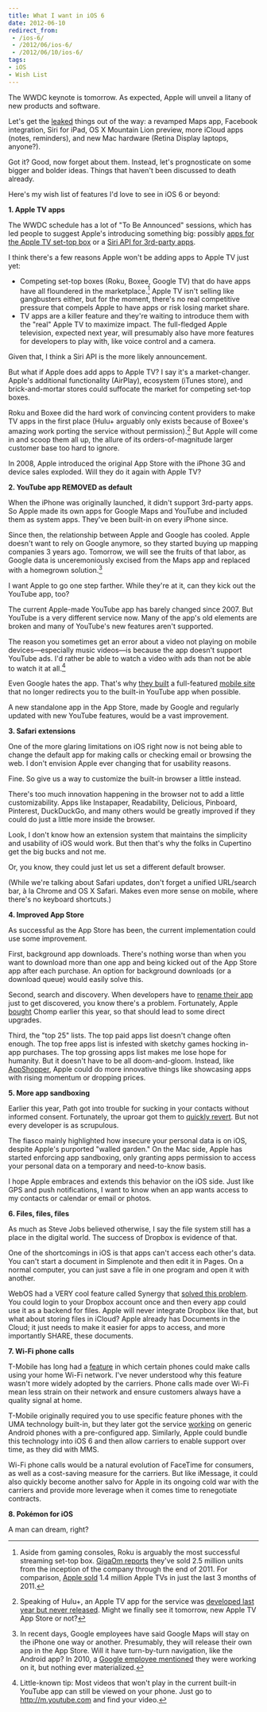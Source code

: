 ```yaml
---
title: What I want in iOS 6
date: 2012-06-10
redirect_from:
 - /ios-6/
 - /2012/06/ios-6/
 - /2012/06/10/ios-6/
tags:
- iOS
- Wish List
---
```


The WWDC keynote is tomorrow. As expected, Apple will unveil a litany of new products and software.

Let's get the [leaked](http://www.macrumors.com/2012/06/10/wwdc-2012-rumor-roundup-ios-6-mountain-lion-icloud-and-macs/) things out of the way: a revamped Maps app, Facebook integration, Siri for iPad, OS X Mountain Lion preview, more iCloud apps (notes, reminders), and new Mac hardware (Retina Display laptops, anyone?).

Got it? Good, now forget about them. Instead, let's prognosticate on some bigger and bolder ideas. Things that haven't been discussed to death already.

Here's my wish list of features I'd love to see in iOS 6 or beyond:

**1. Apple TV apps**

The WWDC schedule has a lot of "To Be Announced" sessions, which has led people to suggest Apple's introducing something big: possibly [apps for the Apple TV set-top box](http://daringfireball.net/2012/05/reading_way_too_much_into_wwdc_schedule) or  a [Siri API for 3rd-party apps](http://thenextweb.com/apple/2012/05/31/will-apple-fill-secret-wwdc-sessions-with-siri-api-apple-tv-apps-facebook-or-something-else/).

I think there's a few reasons Apple won't be adding apps to Apple TV just yet:

* Competing set-top boxes (Roku, Boxee, Google TV) that do have apps have all floundered in the marketplace.[^1] Apple TV isn't selling like gangbusters either, but for the moment, there's no real competitive pressure that compels Apple to have apps or risk losing market share.
* TV apps are a killer feature and they're waiting to introduce them with the "real" Apple TV to maximize impact. The full-fledged Apple television, expected next year, will presumably also have more features for developers to play with, like voice control and a camera.

Given that, I think a Siri API is the more likely announcement.

But what if Apple does add apps to Apple TV? I say it's a market-changer. Apple's additional functionality (AirPlay), ecosystem (iTunes store), and brick-and-mortar stores could suffocate the market for competing set-top boxes.

Roku and Boxee did the hard work of convincing content providers to make TV apps in the first place (Hulu+ arguably only exists because of Boxee's amazing work porting the service without permission).[^2] But Apple will come in and scoop them all up, the allure of its orders-of-magnitude larger customer base too hard to ignore.

In 2008, Apple introduced the original App Store with the iPhone 3G and device sales exploded. Will they do it again with Apple TV?

[^1]: Aside from gaming consoles, Roku is arguably the most successful streaming set-top box. [GigaOm reports](http://gigaom.com/video/roku-streaming-stick/) they've sold 2.5 million units from the inception of the company through the end of 2011. For comparison, [Apple sold](http://gigaom.com/video/apple-tv-matters/) 1.4 million Apple TVs in just the last 3 months of 2011.

[^2]: Speaking of Hulu+, an Apple TV app for the service was [developed last year but never released](http://9to5mac.com/2011/10/31/hulu-plus-app-is-ready-for-apple-tv-decision-to-update-is-political-not-technical/). Might we finally see it tomorrow, new Apple TV App Store or not?

**2. YouTube app REMOVED as default**

When the iPhone was originally launched, it didn't support 3rd-party apps. So Apple made its own apps for Google Maps and YouTube and included them as system apps. They've been built-in on every iPhone since.

Since then, the relationship between Apple and Google has cooled. Apple doesn't want to rely on Google anymore, so they started buying up mapping companies 3 years ago. Tomorrow, we will see the fruits of that labor, as Google data is unceremoniously excised from the Maps app and replaced with a homegrown solution.[^3]

I want Apple to go one step farther. While they're at it, can they kick out the YouTube app, too?

The current Apple-made YouTube app has barely changed since 2007. But YouTube is a very different service now. Many of the app's old elements are broken and many of YouTube's new features aren't supported.

The reason you sometimes get an error about a video not playing on mobile devices—especially music videos—is because the app doesn't support YouTube ads. I'd rather be able to watch a video with ads than not be able to watch it at all.[^4]

Even Google hates the app. That's why [they built](https://www.pcworld.com/article/200686/youtube_mobile_site_trumps_dedicated_app.html) a full-featured [mobile site](http://m.youtube.com) that no longer redirects you to the built-in YouTube app when possible.

A new standalone app in the App Store, made by Google and regularly updated with new YouTube features, would be a vast improvement.

[^3]: In recent days, Google employees have said Google Maps will stay on the iPhone one way or another. Presumably, they will release their own app in the App Store. Will it have turn-by-turn navigation, like the Android app? In 2010, a [Google employee mentioned](https://mashable.com/2010/04/22/free-turn-by-turn-google-directions-iphone/) they were working on it, but nothing ever materialized.

[^4]: Little-known tip: Most videos that won't play in the current built-in YouTube app can still be viewed on your phone. Just go to <http://m.youtube.com> and find your video.

**3. Safari extensions**

One of the more glaring limitations on iOS right now is not being able to change the default app for making calls or checking email or browsing the web. I don't envision Apple ever changing that for usability reasons.

Fine. So give us a way to customize the built-in browser a little instead.

There's too much innovation happening in the browser not to add a little customizability. Apps like Instapaper, Readability, Delicious, Pinboard, Pinterest, DuckDuckGo, and many others would be greatly improved if they could do just a little more inside the browser.

Look, I don't know how an extension system that maintains the simplicity and usability of iOS would work. But then that's why the folks in Cupertino get the big bucks and not me.

Or, you know, they could just let us set a different default browser.

(While we're talking about Safari updates, don't forget a unified URL/search bar, à la Chrome and OS X Safari. Makes even more sense on mobile, where there's no keyboard shortcuts.)

**4. Improved App Store**

As successful as the App Store has been, the current implementation could use some improvement.

First, background app downloads. There's nothing worse than when you want to download more than one app and being kicked out of the App Store app after each purchase. An option for background downloads (or a download queue) would easily solve this.

Second, search and discovery. When developers have to [rename their app](http://blog.tapstream.com/post/24542193450/on-naming-apps) just to get discovered, you know there's a problem. Fortunately, Apple [bought](http://techcrunch.com/2012/02/23/apple-chomp/) Chomp earlier this year, so that should lead to some direct upgrades.

Third, the "top 25" lists. The top paid apps list doesn't change often enough. The top free apps list is infested with sketchy games hocking in-app purchases. The top grossing apps list makes me lose hope for humanity. But it doesn't have to be all doom-and-gloom. Instead, like [AppShopper](http://appshopper.com), Apple could do more innovative things like showcasing apps with rising momentum or dropping prices.

**5. More app sandboxing**

Earlier this year, Path got into trouble for sucking in your contacts without informed consent. Fortunately, the uproar got them to [quickly revert](http://blog.path.com/post/17274932484/we-are-sorry). But not every developer is as scrupulous.

The fiasco mainly highlighted how insecure your personal data is on iOS, despite Apple's purported "walled garden." On the Mac side, Apple has started enforcing app sandboxing, only granting apps permission to access your personal data on a temporary and need-to-know basis.

I hope Apple embraces and extends this behavior on the iOS side. Just like GPS and push notifications, I want to know when an app wants access to my contacts or calendar or email or photos.

**6. Files, files, files**

As much as Steve Jobs believed otherwise, I say the file system still has a place in the digital world. The success of Dropbox is evidence of that.

One of the shortcomings in iOS is that apps can't access each other's data. You can't start a document in Simplenote and then edit it in Pages. On a normal computer, you can just save a file in one program and open it with another.

WebOS had a VERY cool feature called Synergy that [solved this problem](http://ignorethecode.net/blog/2012/02/21/steal_webos_features/). You could login to your Dropbox account once and then every app could use it as a backend for files. Apple will never integrate Dropbox like that, but what about storing files in iCloud? Apple already has Documents in the Cloud; it just needs to make it easier for apps to access, and more importantly SHARE, these documents.

**7. Wi-Fi phone calls**

T-Mobile has long had a [feature](https://www.t-mobile.com/company/PressReleases_Article.aspx?assetName=Prs_Prs_20070627&title=T-Mobile%20Introduces%20Unlimited%20Calling%20Over%20Wi-Fi%20With%20the%20National%20Launch%20of%20T-Mobile%20HotSpot%20@Home) in which certain phones could make calls using your home Wi-Fi network. I've never understood why this feature wasn't more widely adopted by the carriers. Phone calls made over Wi-Fi mean less strain on their network and ensure customers always have a quality signal at home.

T-Mobile originally required you to use specific feature phones with the UMA technology built-in, but they later got the service [working](http://gigaom.com/mobile/on-t-mobile-all-wi-fi-calls-are-free/) on generic Android phones with a pre-configured app. Similarly, Apple could bundle this technology into iOS 6 and then allow carriers to enable support over time, as they did with MMS.

Wi-Fi phone calls would be a natural evolution of FaceTime for consumers, as well as a cost-saving measure for the carriers. But like iMessage, it could also quickly become another salvo for Apple in its ongoing cold war with the carriers and provide more leverage when it comes time to renegotiate contracts.

**8. Pokémon for iOS**

A man can dream, right?